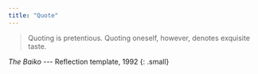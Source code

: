 ```yaml
---
title: "Quote"
---
```


> Quoting is pretentious. Quoting oneself, however, denotes exquisite taste.

<cite>The Baiko</cite> --- Reflection template, 1992
{: .small}
